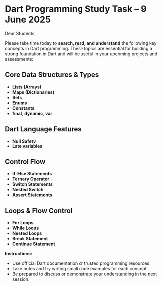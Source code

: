 
# Dart Programming Study Task – 9 June 2025

Dear Students,

Please take time today to **search, read, and understand** the following key concepts in Dart programming. These topics are essential for building a strong foundation in Dart and will be useful in your upcoming projects and assessments:

## Core Data Structures & Types
- **Lists (Arrays)**
- **Maps (Dictionaries)**
- **Sets**
- **Enums**
- **Constants**
- **final**, **dynamic**, **var**

## Dart Language Features
- **Null Safety**
- **Late variables**

## Control Flow
- **If-Else Statements**
- **Ternary Operator**
- **Switch Statements**
- **Nested Switch**
- **Assert Statements**

## Loops & Flow Control
- **For Loops**
- **While Loops**
- **Nested Loops**
- **Break Statement**
- **Continue Statement**

 **Instructions:**
- Use official Dart documentation or trusted programming resources.
- Take notes and try writing small code examples for each concept.
- Be prepared to discuss or demonstrate your understanding in the next session.

